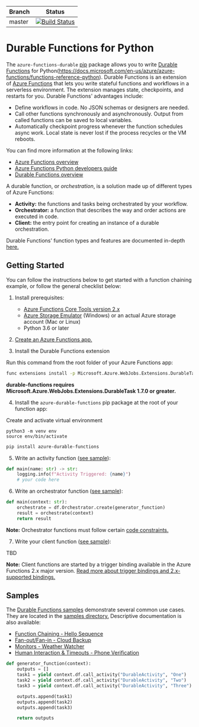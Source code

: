 |Branch|Status|
|---|---|
|master|[![Build Status](https://csefy19.visualstudio.com/Durable%20Functions%20Python%20OSS/_apis/build/status/Azure.azure-functions-durable-python?branchName=master)](https://csefy19.visualstudio.com/Durable%20Functions%20Python%20OSS/_build/latest?definitionId=39&branchName=master)|

# Durable Functions for Python

The `azure-functions-durable` [pip](https://pypi.org/project/azure-functions-durable/) package allows you to write [Durable Functions](https://docs.microsoft.com/en-us/azure/azure-functions/durable/durable-functions-overview) for Python(https://docs.microsoft.com/en-us/azure/azure-functions/functions-reference-python). Durable Functions is an extension of [Azure Functions](https://docs.microsoft.com/en-us/azure/azure-functions/functions-overview) that lets you write stateful functions and workflows in a serverless environment. The extension manages state, checkpoints, and restarts for you. Durable Functions' advantages include:

* Define workflows in code. No JSON schemas or designers are needed.
* Call other functions synchronously and asynchronously. Output from called functions can be saved to local variables.
* Automatically checkpoint progress whenever the function schedules async work. Local state is never lost if the process recycles or the VM reboots.

You can find more information at the following links:

* [Azure Functions overview](https://docs.microsoft.com/en-us/azure/azure-functions/functions-overview)
* [Azure Functions Python developers guide](https://docs.microsoft.com/en-us/azure/azure-functions/functions-reference-python)
* [Durable Functions overview](https://docs.microsoft.com/en-us/azure/azure-functions/durable/durable-functions-overview)

A durable function, or _orchestration_, is a solution made up of different types of Azure Functions:

* **Activity:** the functions and tasks being orchestrated by your workflow.
* **Orchestrator:** a function that describes the way and order actions are executed in code.
* **Client:** the entry point for creating an instance of a durable orchestration.

Durable Functions' function types and features are documented in-depth [here.](https://docs.microsoft.com/en-us/azure/azure-functions/durable/durable-functions-types-features-overview)

## Getting Started

You can follow the instructions below to get started with a function chaining example, or follow the general checklist below:

1. Install prerequisites:
    - [Azure Functions Core Tools version 2.x](https://docs.microsoft.com/en-us/azure/azure-functions/functions-run-local#install-the-azure-functions-core-tools)
    - [Azure Storage Emulator](https://docs.microsoft.com/en-us/azure/storage/common/storage-use-emulator) (Windows) or an actual Azure storage account (Mac or Linux)
    - Python 3.6 or later

2. [Create an Azure Functions app.](https://docs.microsoft.com/en-us/azure/azure-functions/functions-create-first-function-python) 

3. Install the Durable Functions extension

Run this command from the root folder of your Azure Functions app:
```bash
func extensions install -p Microsoft.Azure.WebJobs.Extensions.DurableTask -v 1.8.3
```

**durable-functions requires Microsoft.Azure.WebJobs.Extensions.DurableTask 1.7.0 or greater.**

4. Install the `azure-durable-functions` pip package at the root of your function app:

Create and activate virtual environment
```
python3 -m venv env
source env/bin/activate
```

```bash
pip install azure-durable-functions
```

5. Write an activity function ([see sample](./samples/python_durable_bindings/DurableActivity)):
```python
def main(name: str) -> str:
    logging.info(f"Activity Triggered: {name}")
    # your code here
```

6. Write an orchestrator function ([see sample](./samples/python_durable_bindings/DurableOrchestrationTrigger)):

```python
def main(context: str):
    orchestrate = df.Orchestrator.create(generator_function)
    result = orchestrate(context)
    return result
```

**Note:** Orchestrator functions must follow certain [code constraints.](https://docs.microsoft.com/en-us/azure/azure-functions/durable-functions-checkpointing-and-replay#orchestrator-code-constraints)

7. Write your client function ([see sample](./samples/DurableOrchestrationClient/)):

TBD

**Note:** Client functions are started by a trigger binding available in the Azure Functions 2.x major version. [Read more about trigger bindings and 2.x-supported bindings.](https://docs.microsoft.com/en-us/azure/azure-functions/functions-triggers-bindings#overview)

## Samples

The [Durable Functions samples](https://docs.microsoft.com/en-us/azure/azure-functions/durable-functions-install) demonstrate several common use cases. They are located in the [samples directory.](./samples/) Descriptive documentation is also available:

* [Function Chaining - Hello Sequence](https://docs.microsoft.com/en-us/azure/azure-functions/durable-functions-sequence)
* [Fan-out/Fan-in - Cloud Backup](https://docs.microsoft.com/en-us/azure/azure-functions/durable-functions-cloud-backup)
* [Monitors - Weather Watcher](https://docs.microsoft.com/en-us/azure/azure-functions/durable-functions-monitor)
* [Human Interaction & Timeouts - Phone Verification](https://docs.microsoft.com/en-us/azure/azure-functions/durable-functions-phone-verification)

```python
def generator_function(context):
    outputs = []
    task1 = yield context.df.call_activity("DurableActivity", "One")
    task2 = yield context.df.call_activity("DurableActivity", "Two")
    task3 = yield context.df.call_activity("DurableActivity", "Three")

    outputs.append(task1)
    outputs.append(task2)
    outputs.append(task3)

    return outputs
```
